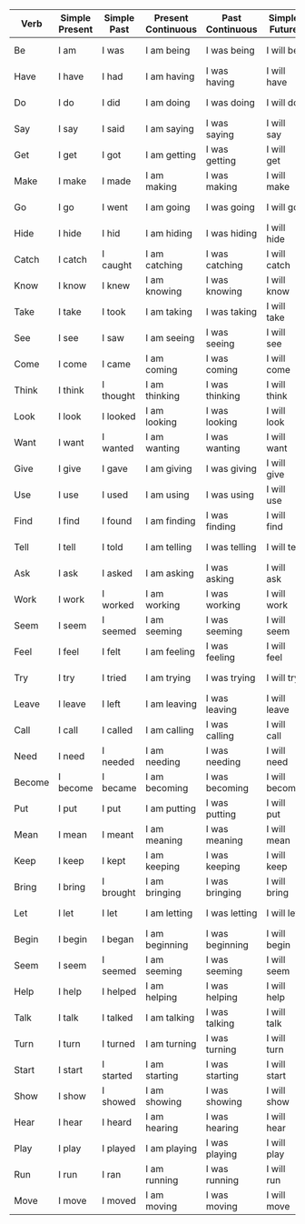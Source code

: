 | Verb | Simple Present | Simple Past | Present Continuous | Past Continuous | Simple Future | Present Perfect |
|------|---------------|------------|--------------------|-----------------|---------------|-----------------|
| Be   | I am          | I was      | I am being          | I was being     | I will be     | I have been     |
| Have | I have        | I had      | I am having         | I was having    | I will have   | I have had      |
| Do   | I do          | I did      | I am doing          | I was doing     | I will do     | I have done     |
| Say  | I say         | I said     | I am saying         | I was saying    | I will say    | I have said     |
| Get  | I get         | I got      | I am getting        | I was getting   | I will get    | I have gotten   |
| Make | I make        | I made     | I am making         | I was making    | I will make   | I have made     |
| Go   | I go          | I went     | I am going          | I was going     | I will go     | I have gone     |
| Hide | I hide        | I hid      | I am hiding         | I was hiding    | I will hide   | I have hidden   |
| Catch | I catch      | I caught   | I am catching       | I was catching  | I will catch  | I have caught   |
| Know | I know        | I knew     | I am knowing        | I was knowing   | I will know   | I have known    |
| Take | I take        | I took     | I am taking         | I was taking    | I will take   | I have taken    |
| See  | I see         | I saw      | I am seeing         | I was seeing    | I will see    | I have seen     |
| Come | I come        | I came     | I am coming         | I was coming    | I will come   | I have come     |
| Think| I think       | I thought  | I am thinking       | I was thinking  | I will think  | I have thought  |
| Look | I look        | I looked   | I am looking        | I was looking   | I will look   | I have looked   |
| Want | I want        | I wanted   | I am wanting        | I was wanting   | I will want   | I have wanted   |
| Give | I give        | I gave     | I am giving         | I was giving    | I will give   | I have given    |
| Use  | I use         | I used     | I am using          | I was using     | I will use    | I have used     |
| Find | I find        | I found    | I am finding        | I was finding   | I will find   | I have found    |
| Tell | I tell        | I told     | I am telling        | I was telling   | I will tell   | I have told     |
| Ask  | I ask         | I asked    | I am asking         | I was asking    | I will ask    | I have asked    |
| Work | I work        | I worked   | I am working        | I was working   | I will work   | I have worked   |
| Seem | I seem        | I seemed   | I am seeming        | I was seeming   | I will seem   | I have seemed   |
| Feel | I feel        | I felt     | I am feeling        | I was feeling   | I will feel   | I have felt     |
| Try  | I try         | I tried    | I am trying         | I was trying    | I will try    | I have tried    |
| Leave| I leave       | I left     | I am leaving        | I was leaving   | I will leave  | I have left     |
| Call | I call        | I called   | I am calling        | I was calling   | I will call   | I have called   |
| Need | I need        | I needed   | I am needing        | I was needing   | I will need   | I have needed   |
| Become| I become     | I became   | I am becoming       | I was becoming  | I will become | I have become   |
| Put  | I put         | I put      | I am putting        | I was putting   | I will put    | I have put      |
| Mean | I mean        | I meant    | I am meaning        | I was meaning   | I will mean   | I have meant    |
| Keep | I keep        | I kept     | I am keeping        | I was keeping   | I will keep   | I have kept     |
| Bring| I bring       | I brought  | I am bringing       | I was bringing  | I will bring  | I have brought  |
| Let  | I let         | I let      | I am letting        | I was letting   | I will let    | I have let      |
| Begin| I begin       | I began    | I am beginning      | I was beginning | I will begin  | I have begun    |
| Seem | I seem        | I seemed   | I am seeming        | I was seeming   | I will seem   | I have seemed   |
| Help | I help        | I helped   | I am helping        | I was helping   | I will help   | I have helped   |
| Talk | I talk        | I talked   | I am talking        | I was talking   | I will talk   | I have talked   |
| Turn | I turn        | I turned   | I am turning        | I was turning   | I will turn   | I have turned   |
| Start| I start       | I started  | I am starting       | I was starting  | I will start  | I have started  |
| Show | I show        | I showed   | I am showing        | I was showing   | I will show   | I have shown    |
| Hear | I hear        | I heard    | I am hearing        | I was hearing   | I will hear   | I have heard    |
| Play | I play        | I played   | I am playing        | I was playing   | I will play   | I have played   |
| Run  | I run         | I ran      | I am running        | I was running   | I will run    | I have run      |
| Move | I move        | I moved    | I am moving         | I was moving    | I will move   | I have moved    |